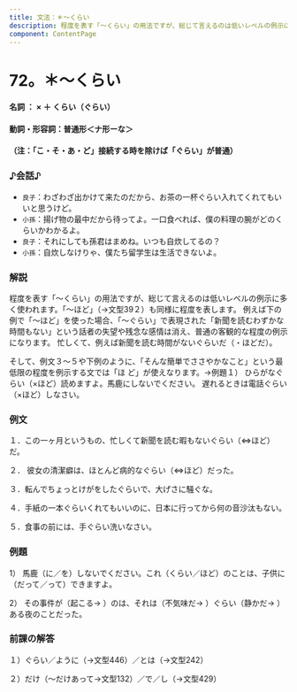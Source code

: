 ```yaml
---
title: 文法：＊～くらい
description: 程度を表す「～くらい」の用法ですが、総じて言えるのは低いレベルの例示に多く使われます。「～ほど」（→文型39２）も同様に程度を表します。 例えば下の例で「～ほど」を使った場合、「～ぐらい」で表現された「新聞を読むわずかな時間もない」という話者の失望や残念な感情は消え、普通の客観的な程度の例示になります。 忙しくて、例えば新聞を読む時間がないぐらいだ（・ほどだ）。
component: ContentPage
---
```



# 72。＊～くらい
#### 名詞 ： × ＋ くらい（ぐらい）
#### 動詞・形容詞：普通形＜ナ形ーな＞
#### （注：「こ・そ・あ・ど」接続する時を除けば「ぐらい」が普通）
### ♪会話♪
- `良子`：わざわざ出かけて来たのだから、お茶の一杯ぐらい入れてくれてもいいと思うけど。
- `小孫`：揚げ物の最中だから待ってよ。一口食べれば、僕の料理の腕がどのくらいかわかるよ。
- `良子`：それにしても孫君はまめね。いつも自炊してるの？
- `小孫`：自炊しなけりゃ、僕たち留学生は生活できないよ。
### 解説
程度を表す「～くらい」の用法ですが、総じて言えるのは低いレベルの例示に多く使われます。「～ほど」（→文型39２）も同様に程度を表します。 例えば下の例で「～ほど」を使った場合、「～ぐらい」で表現された「新聞を読むわずかな時間もない」という話者の失望や残念な感情は消え、普通の客観的な程度の例示になります。 忙しくて、例えば新聞を読む時間がないぐらいだ（・ほどだ）。

そして、例文３～５や下例のように、「そんな簡単でささやかなこと」という最低限の程度を例示する文では「ほ ど」が使えなります。→例題１）
ひらがなぐらい（×ほど）読めますよ。馬鹿にしないでください。 遅れるときは電話ぐらい（×ほど）しなさい。
### 例文
１．この一ヶ月というもの、忙しくて新聞を読む暇もないぐらい（⇔ほど）だ。

２． 彼女の清潔癖は、ほとんど病的なぐらい（⇔ほど）だった。

３．転んでちょっとけがをしたぐらいで、大げさに騒ぐな。

４．手紙の一本ぐらいくれてもいいのに、日本に行ってから何の音沙汰もない。

５．食事の前には、手ぐらい洗いなさい。
### 例題
1） 馬鹿（に／を）しないでください。これ（くらい／ほど）のことは、子供に（だって／って）できますよ。

2） その事件が（起こる→ ）のは、それは（不気味だ→ ）ぐらい（静かだ→ ）ある夜のことだった。
### 前課の解答
１）ぐらい／ように（→文型446）／とは（→文型242）

２）だけ（～だけあって→文型132）／で／し（→文型429）
